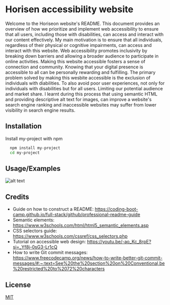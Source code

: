 
# Horisen accessibility website

Welcome to the Horiseon website's README. This document provides an overview of how we prioritize and 
implement web accessibility to ensure that all users, 
including those with disabilities, can access and interact with our content effectively. 
My main motivation is to ensure that all individuals, regardless of their physical or cognitive impairments, 
can access and interact with this website. Web accessibility promotes inclusivity by breaking down barriers and 
allowing a broader audience to participate in online activities. Making this website accessible fosters a sense of 
connection and community. Knowing that your digital presence is accessible to all can be personally rewarding and 
fulfilling. The primary problem solved by making this wesbite accessible is the exclusion of individuals with 
diabilities. To also avoid poor user experiences, not only for individuals with disabilities but for all users. 
Limiting our potential audience and market share. I learnt during this process that using semantic HTML and 
providing descriptive alt text for images, can improve a website's search engine ranking and inaccessible websites 
may suffer from lower visibility in search engine results.



## Installation

Install my-project with npm

```bash
  npm install my-project
  cd my-project
```
    
## Usage/Examples

![alt text](./assets/images/)



## Credits

- Guide on how to construct a README: 
https://coding-boot-camp.github.io/full-stack/github/professional-readme-guide
- Semantic elements: 
https://www.w3schools.com/html/html5_semantic_elements.asp
- CSS selectors guide: 
https://www.w3schools.com/cssref/css_selectors.php
- Tutorial on accessible web design: https://youtu.be/-ao_Kc_8rpE?si=_Yf8j-0sG3-Lr1cQ
- How to write Git commit messages: https://www.freecodecamp.org/news/how-to-write-better-git-commit-messages/#:~:text=See%20the%20section%20on%20Conventional,be%20restricted%20to%2072%20characters

## License

[MIT](https://choosealicense.com/licenses/mit/)
